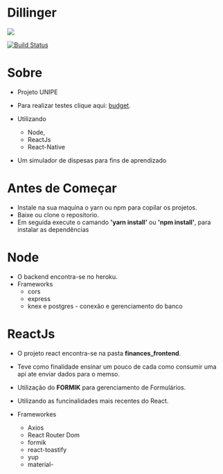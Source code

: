# Dillinger

![](https://i.ibb.co/vqjWjqr/screenshot.png)

[![Build Status](https://travis-ci.org/joemccann/dillinger.svg?branch=master)](https://travis-ci.org/joemccann/dillinger)

# Sobre
  - Projeto UNIPE
  - Para realizar testes clique aqui: [budget](https://your-budget.netlify.app).

  - Utilizando 
    - Node, 
    - ReactJs 
    - React-Native
  
- Um simulador de dispesas para fins de aprendizado


# Antes de Começar

  - Instale na sua maquina o yarn ou npm para copilar os projetos.
  - Baixe ou clone o repositorio.
  - Em seguida execute o camando __'yarn install'__  ou __'npm install'__, para instalar as dependências

# Node 
- O backend encontra-se no heroku.
- Frameworks
    - cors
    - express
    - knex e postgres - conexão e gerenciamento do banco
    

# ReactJs
- O projeto react encontra-se na pasta __finances_frontend__.
- Teve como finalidade ensinar um pouco de cada como consumir uma api ate enviar dados para o memso.
- Utilização do __FORMIK__ para gerenciamento de Formulários.

- Utilizando as funcinalidades mais recentes do React.
- Frameworkes
    - Axios 
    - React Router Dom 
    - formik
    - react-toastify
    - yup
    - material-